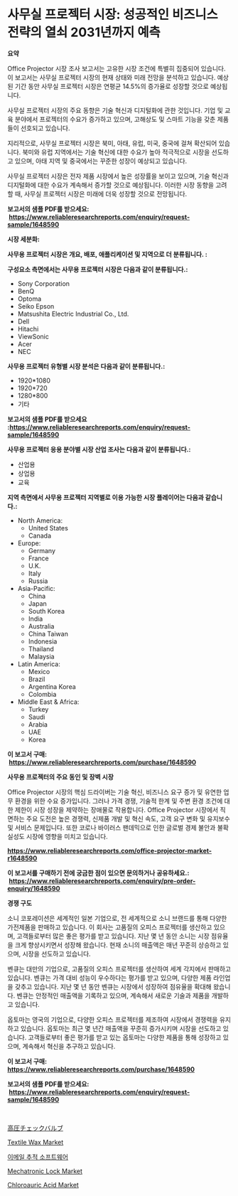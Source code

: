 <p><h1>사무실 프로젝터 시장: 성공적인 비즈니스 전략의 열쇠 2031년까지 예측</h1></p><p><strong>요약</strong></p>
<p><p>Office Projector 시장 조사 보고서는 고유한 시장 조건에 특별히 집중되어 있습니다. 이 보고서는 사무실 프로젝터 시장의 현재 상태와 미래 전망을 분석하고 있습니다. 예상된 기간 동안 사무실 프로젝터 시장은 연평균 14.5%의 증가율로 성장할 것으로 예상됩니다.</p><p>사무실 프로젝터 시장의 주요 동향은 기술 혁신과 디지털화에 관한 것입니다. 기업 및 교육 분야에서 프로젝터의 수요가 증가하고 있으며, 고해상도 및 스마트 기능을 갖춘 제품들이 선호되고 있습니다.</p><p>지리적으로, 사무실 프로젝터 시장은 북미, 아태, 유럽, 미국, 중국에 걸쳐 확산되어 있습니다. 북미와 유럽 지역에서는 기술 혁신에 대한 수요가 높아 적극적으로 시장을 선도하고 있으며, 아태 지역 및 중국에서는 꾸준한 성장이 예상되고 있습니다.</p><p>사무실 프로젝터 시장은 전자 제품 시장에서 높은 성장률을 보이고 있으며, 기술 혁신과 디지털화에 대한 수요가 계속해서 증가할 것으로 예상됩니다. 이러한 시장 동향을 고려할 때, 사무실 프로젝터 시장은 미래에 더욱 성장할 것으로 전망됩니다.</p></p>
<p><strong>보고서의 샘플 PDF를 받으세요: &nbsp;<a href="https://www.reliableresearchreports.com/enquiry/request-sample/1648590">https://www.reliableresearchreports.com/enquiry/request-sample/1648590</a></strong></p>
<p><strong>시장 세분화:</strong></p>
<p><strong> 사무용 프로젝터 시장은 개요, 배포, 애플리케이션 및 지역으로 더 분류됩니다. :</strong></p>
<p><strong>구성요소 측면에서는 사무용 프로젝터 시장은 다음과 같이 분류됩니다.:</strong></p>
<p><ul><li>Sony Corporation</li><li>BenQ</li><li>Optoma</li><li>Seiko Epson</li><li>Matsushita Electric Industrial Co., Ltd.</li><li>Dell</li><li>Hitachi</li><li>ViewSonic</li><li>Acer</li><li>NEC</li></ul></p>
<p><strong> 사무용 프로젝터 유형별 시장 분석은 다음과 같이 분류됩니다.:</strong></p>
<p><ul><li>1920*1080</li><li>1920*720</li><li>1280*800</li><li>기타</li></ul></p>
<p><strong>보고서의 샘플 PDF를 받으세요 :<a href="https://www.reliableresearchreports.com/enquiry/request-sample/1648590">https://www.reliableresearchreports.com/enquiry/request-sample/1648590</a></strong></p>
<p><strong> 사무용 프로젝터 응용 분야별 시장 산업 조사는 다음과 같이 분류됩니다.:</strong></p>
<p><ul><li>산업용</li><li>상업용</li><li>교육</li></ul></p>
<p><strong>지역 측면에서 사무용 프로젝터 지역별로 이용 가능한 시장 플레이어는 다음과 같습니다.:</strong></p>
<p><ul>
    <li>
        North America:
        <ul>
            <li>United States</li>
            <li>Canada</li>
        </ul>
    </li>
    <li>
        Europe:
        <ul>
            <li>Germany</li>
            <li>France</li>
            <li>U.K.</li>
            <li>Italy</li>
            <li>Russia</li>
        </ul>
    </li>
    <li>
        Asia-Pacific:
        <ul>
            <li>China</li>
            <li>Japan</li>
            <li>South Korea</li>
            <li>India</li>
            <li>Australia</li>
            <li>China Taiwan</li>
            <li>Indonesia</li>
            <li>Thailand</li>
            <li>Malaysia</li>
        </ul>
    </li>
    <li>
        Latin America:
        <ul>
            <li>Mexico</li>
            <li>Brazil</li>
            <li>Argentina Korea</li>
            <li>Colombia</li>
        </ul>
    </li>
    <li>
        Middle East & Africa:
        <ul>
            <li>Turkey</li>
            <li>Saudi</li>
            <li>Arabia</li>
            <li>UAE</li>
            <li>Korea</li>
        </ul>
    </li>
    </ul></p>
<p><strong>이 보고서 구매: &nbsp;<a href="https://www.reliableresearchreports.com/purchase/1648590">https://www.reliableresearchreports.com/purchase/1648590</a></strong></p>
<p><strong>사무용 프로젝터의 주요 동인 및 장벽 시장</strong></p>
<p><p>Office Projector 시장의 핵심 드라이버는 기술 혁신, 비즈니스 요구 증가 및 유연한 업무 환경을 위한 수요 증가입니다. 그러나 가격 경쟁, 기술적 한계 및 주변 환경 조건에 대한 제한이 시장 성장을 제약하는 장애물로 작용합니다. Office Projector 시장에서 직면하는 주요 도전은 높은 경쟁력, 신제품 개발 및 혁신 속도, 고객 요구 변화 및 유지보수 및 서비스 문제입니다. 또한 코로나 바이러스 팬데믹으로 인한 글로벌 경제 불안과 불확실성도 시장에 영향을 미치고 있습니다.</p></p>
<p><strong><a href="https://www.reliableresearchreports.com/office-projector-market-r1648590">https://www.reliableresearchreports.com/office-projector-market-r1648590</a></strong></p>
<p><strong>이 보고서를 구매하기 전에 궁금한 점이 있으면 문의하거나 공유하세요.: &nbsp;<a href="https://www.reliableresearchreports.com/enquiry/pre-order-enquiry/1648590">https://www.reliableresearchreports.com/enquiry/pre-order-enquiry/1648590</a></strong></p>
<p><strong>경쟁 구도</strong></p>
<p><p>소니 코포레이션은 세계적인 일본 기업으로, 전 세계적으로 소니 브랜드를 통해 다양한 가전제품을 판매하고 있습니다. 이 회사는 고품질의 오피스 프로젝터를 생산하고 있으며, 고객들로부터 많은 좋은 평가를 받고 있습니다. 지난 몇 년 동안 소니는 시장 점유율을 크게 향상시키면서 성장해 왔습니다. 현재 소니의 매출액은 매년 꾸준히 상승하고 있으며, 시장을 선도하고 있습니다.</p><p>벤큐는 대만의 기업으로, 고품질의 오피스 프로젝터를 생산하여 세계 각지에서 판매하고 있습니다. 벤큐는 가격 대비 성능이 우수하다는 평가를 받고 있으며, 다양한 제품 라인업을 갖추고 있습니다. 지난 몇 년 동안 벤큐는 시장에서 성장하여 점유율을 확대해 왔습니다. 벤큐는 안정적인 매출액을 기록하고 있으며, 계속해서 새로운 기술과 제품을 개발하고 있습니다.</p><p>옵토마는 영국의 기업으로, 다양한 오피스 프로젝터를 제조하여 시장에서 경쟁력을 유지하고 있습니다. 옵토마는 최근 몇 년간 매출액을 꾸준히 증가시키며 시장을 선도하고 있습니다. 고객들로부터 좋은 평가를 받고 있는 옵토마는 다양한 제품을 통해 성장하고 있으며, 계속해서 혁신을 추구하고 있습니다.</p></p>
<p><strong>이 보고서 구매: &nbsp; <a href="https://www.reliableresearchreports.com/purchase/1648590">https://www.reliableresearchreports.com/purchase/1648590</a></strong></p>
<p><strong>보고서의 샘플 PDF를 받으세요: &nbsp;<a href="https://www.reliableresearchreports.com/enquiry/request-sample/1648590">https://www.reliableresearchreports.com/enquiry/request-sample/1648590</a></strong><strong></strong></p>
<p>&nbsp;</p>
<p><p><a href="https://github.com/cbigkbh02719/Market-Research-Report-List-1/blob/main/192476030898.md">高圧チェックバルブ</a></p><p><a href="https://www.linkedin.com/pulse/textile-wax-market-size-growth-forecast-from-2024-2031-imarkete-abvjf?trackingId=VBbLCr1hfKs8HkwXA%2Fa9yQ%3D%3D">Textile Wax Market</a></p><p><a href="https://medium.com/@gustavorn8776/%EC%9D%B4%EB%A9%94%EC%9D%BC-%EC%B6%94%EC%A0%81-%EC%86%8C%ED%94%84%ED%8A%B8%EC%9B%A8%EC%96%B4-%EC%8B%9C%EC%9E%A5-2031%EB%85%84%EA%B9%8C%EC%A7%80-%EC%84%B1%EA%B3%B5%EC%A0%81%EC%9D%B8-%EB%B9%84%EC%A6%88%EB%8B%88%EC%8A%A4-%EC%A0%84%EB%9E%B5%EC%9D%98-%EC%97%B4%EC%87%A0-%EC%98%88%EC%B8%A1-d9ecd86f0870">이메일 추적 소프트웨어</a></p><p><a href="https://github.com/Sinjinluong3e0awx2m195k76/Market-Research-Report-List-2/blob/main/mechatronic-lock-market.md">Mechatronic Lock Market</a></p><p><a href="https://www.linkedin.com/pulse/chloroauric-acid-market-analysis-size-global-industry-overview-ziknc?trackingId=DewU%2BIQ4fVECaWfRF5LLOg%3D%3D">Chloroauric Acid Market</a></p></p>